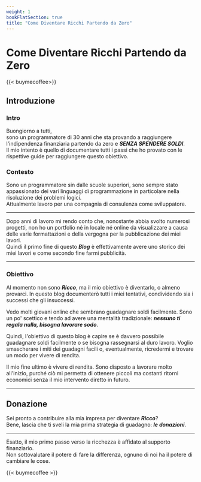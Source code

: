 ```yaml
---
weight: 1
bookFlatSection: true
title: "Come Diventare Ricchi Partendo da Zero"
---
```


# Come Diventare Ricchi Partendo da Zero

{{< buymecoffee>}}

## Introduzione

### Intro

Buongiorno a tutti,  
sono un programmatore di 30 anni che sta provando a raggiungere l'indipendenza finanziaria partendo da zero e ***SENZA SPENDERE SOLDI***.  
Il mio intento è quello di documentare tutti i passi che ho provato con le rispettive guide per raggiungere questo obiettivo.

### Contesto

Sono un programmatore sin dalle scuole superiori, sono sempre stato appassionato dei vari linguaggi di programmazione in particolare nella risoluzione dei problemi logici.  
Attualmente lavoro per una compagnia di consulenza come sviluppatore.

---

Dopo anni di lavoro mi rendo conto che, nonostante abbia svolto numerosi progetti, non ho un portfolio né in locale né online da visualizzare a causa delle varie formattazioni e della vergogna per la pubblicazione dei miei lavori.  
Quindi il primo fine di questo ***Blog*** è effettivamente avere uno storico dei miei lavori e come secondo fine farmi pubblicità.

---

### Obiettivo

Al momento non sono ***Ricco***, ma il mio obiettivo è diventarlo, o almeno provarci. In questo blog documenterò tutti i miei tentativi, condividendo sia i successi che gli insuccessi.  

Vedo molti giovani online che sembrano guadagnare soldi facilmente. Sono un po' scettico e tendo ad avere una mentalità tradizionale: ***nessuno ti regala nulla, bisogna lavorare sodo***.  

Quindi, l'obiettivo di questo blog è capire se è davvero possibile guadagnare soldi facilmente o se bisogna rassegnarsi al duro lavoro. Voglio smascherare i miti dei guadagni facili o, eventualmente, ricredermi e trovare un modo per vivere di rendita.  

Il mio fine ultimo è vivere di rendita. Sono disposto a lavorare molto all'inizio, purché ciò mi permetta di ottenere piccoli ma costanti ritorni economici senza il mio intervento diretto in futuro.  

---

## Donazione

Sei pronto a contribuire alla mia impresa per diventare ***Ricco***?  
Bene, lascia che ti sveli la mia prima strategia di guadagno: ***le donazioni***.  

---

Esatto, il mio primo passo verso la ricchezza è affidato al supporto finanziario.  
Non sottovalutare il potere di fare la differenza, ognuno di noi ha il potere di cambiare le cose.  

{{< buymecoffee >}}

